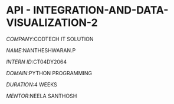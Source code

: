 # API - INTEGRATION-AND-DATA-VISUALIZATION-2

*COMPANY*:CODTECH IT SOLUTION

*NAME*:NANTHESHWARAN.P

*INTERN ID*:CT04DY2064

*DOMAIN*:PYTHON PROGRAMMING

*DURATION*:4 WEEKS

*MENTOR*:NEELA SANTHOSH


